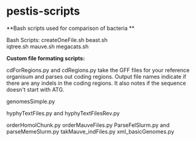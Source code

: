 # pestis-scripts
**Bash scripts used for comparison of bacteria **

Bash Scripts:
createOneFile.sh
beast.sh  
iqtree.sh
mauve.sh
megacats.sh

**Custom file formating scripts:**

cdForRegions.py and cdRegions.py take the GFF files for your reference organisum and parses out coding regions. Output file names indicate if there are any indels in the coding regions. It also notes if the sequence doesn't start with ATG.


genomesSimple.py 


hyphyTextFiles.py and hyphyTextFilesRev.py

orderHomolChunk.py
orderMauveFiles.py
ParseFelSlurm.py and parseMemeSlurm.py
takMauve_indFiles.py
xml_basicGenomes.py
